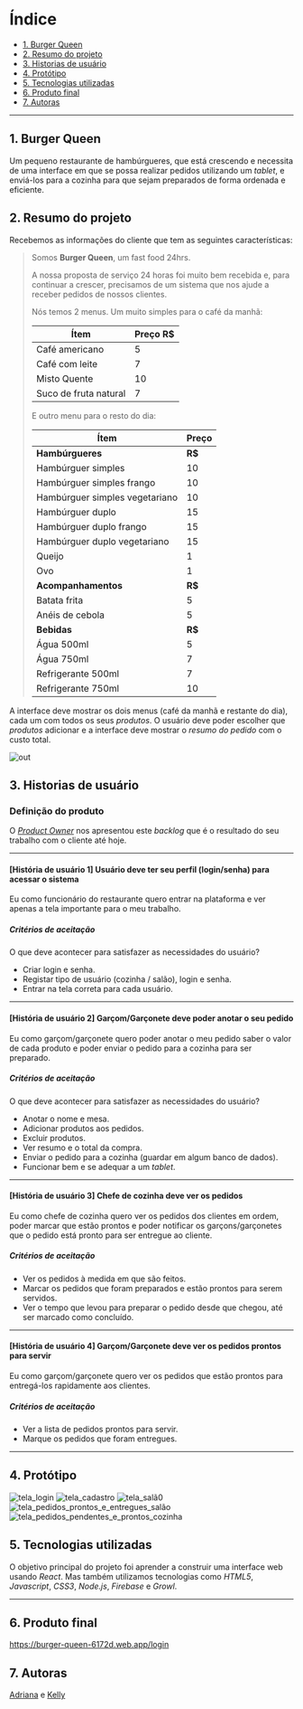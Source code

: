 # Índice

- [1. Burger Queen](#1-Burger-Queen)
- [2. Resumo do projeto](#2-resumo-do-projeto)
- [3. Historias de usuário](#3-usuário-de-usuário)
- [4. Protótipo](#4-prototipo)
- [5. Tecnologias utilizadas](#5-tecnologias-utilizadas)
- [6. Produto final](#6-produto-final)
- [7. Autoras](#7-autoras)

---

## 1. Burger Queen

Um pequeno restaurante de hambúrgueres, que está crescendo e necessita de uma
interface em que se possa realizar pedidos utilizando um _tablet_, e enviá-los
para a cozinha para que sejam preparados de forma ordenada e eficiente.

## 2. Resumo do projeto

Recebemos as informações do cliente que tem as seguintes características:

> Somos **Burger Queen**, um fast food 24hrs.
>
> A nossa proposta de serviço 24 horas foi muito bem recebida e, para continuar a
> crescer, precisamos de um sistema que nos ajude a receber pedidos de nossos
> clientes.
>
> Nós temos 2 menus. Um muito simples para o café da manhã:
>
> | Ítem                  | Preço R\$ |
> | --------------------- | --------- |
> | Café americano        | 5         |
> | Café com leite        | 7         |
> | Misto Quente          | 10        |
> | Suco de fruta natural | 7         |
>
> E outro menu para o resto do dia:
>
> | Ítem                           | Preço   |
> | ------------------------------ | ------- |
> | **Hambúrgueres**               | **R\$** |
> | Hambúrguer simples             | 10      |
> | Hambúrguer simples frango      | 10      |
> | Hambúrguer simples vegetariano | 10      |
> | Hambúrguer duplo               | 15      |
> | Hambúrguer duplo frango        | 15      |
> | Hambúrguer duplo vegetariano   | 15      |
> | Queijo   | 1      |
> | Ovo   | 1      |
> | **Acompanhamentos**            | **R\$** |
> | Batata frita                   | 5       |
> | Anéis de cebola                | 5       |
> | **Bebidas**                    | **R\$** |
> | Água 500ml                     | 5       |
> | Água 750ml                     | 7       |
> | Refrigerante 500ml             | 7       |
> | Refrigerante 750ml             | 10      |
>

A interface deve mostrar os dois menus (café da manhã e restante do dia), cada
um com todos os seus _produtos_. O usuário deve poder escolher que _produtos_
adicionar e a interface deve mostrar o _resumo do pedido_ com o custo total.

![out](https://user-images.githubusercontent.com/110297/45984241-b8b51c00-c025-11e8-8fa4-a390016bee9d.gif)

## 3. Historias de usuário

### Definição do produto

O [_Product Owner_](https://www.youtube.com/watch?v=7lhnYbmovb4) nos apresentou
este _backlog_ que é o resultado do seu trabalho com o cliente até hoje.

---

#### [História de usuário 1] Usuário deve ter seu perfil (login/senha) para acessar o sistema

Eu como funcionário do restaurante quero entrar na plataforma e ver apenas a tela importante para o meu trabalho.

##### Critérios de aceitação

O que deve acontecer para satisfazer as necessidades do usuário?

- Criar login e senha.
- Registar tipo de usuário (cozinha / salão), login e senha.
- Entrar na tela correta para cada usuário.

---

#### [História de usuário 2] Garçom/Garçonete deve poder anotar o seu pedido

Eu como garçom/garçonete quero poder anotar o meu pedido saber o valor de cada
produto e poder enviar o pedido para a cozinha para ser preparado.

##### Critérios de aceitação

O que deve acontecer para satisfazer as necessidades do usuário?

- Anotar o nome e mesa.
- Adicionar produtos aos pedidos.
- Excluir produtos.
- Ver resumo e o total da compra.
- Enviar o pedido para a cozinha (guardar em algum banco de dados).
- Funcionar bem e se adequar a um _tablet_.

---

#### [História de usuário 3] Chefe de cozinha deve ver os pedidos

Eu como chefe de cozinha quero ver os pedidos dos clientes em ordem, poder marcar que estão prontos e poder notificar os garçons/garçonetes que o pedido está pronto para ser entregue ao cliente.

##### Critérios de aceitação

- Ver os pedidos à medida em que são feitos.
- Marcar os pedidos que foram preparados e estão prontos para serem servidos.
- Ver o tempo que levou para preparar o pedido desde que chegou, até ser marcado como concluído.

---

#### [História de usuário 4] Garçom/Garçonete deve ver os pedidos prontos para servir

Eu como garçom/garçonete quero ver os pedidos que estão prontos para entregá-los rapidamente aos clientes.

##### Critérios de aceitação

- Ver a lista de pedidos prontos para servir.
- Marque os pedidos que foram entregues.

---

## 4. Protótipo

![tela_login](https://user-images.githubusercontent.com/54040625/90187736-a3b81200-dd90-11ea-80bd-72f5a277bd5c.png)
![tela_cadastro](https://user-images.githubusercontent.com/54040625/90187732-a31f7b80-dd90-11ea-927f-75b3ff18af90.png)
![tela_salã0](https://user-images.githubusercontent.com/54040625/90187743-a4e93f00-dd90-11ea-9151-57396244cf5a.png)
![tela_pedidos_prontos_e_entregues_salão](https://user-images.githubusercontent.com/54040625/90187740-a450a880-dd90-11ea-9fb6-f4ec72636467.png)
![tela_pedidos_pendentes_e_prontos_cozinha](https://user-images.githubusercontent.com/54040625/90187737-a450a880-dd90-11ea-97dd-17ae88b0f608.png)

## 5. Tecnologias utilizadas

O objetivo principal do projeto foi aprender a construir uma interface web usando _React_. Mas também utilizamos tecnologias como _HTML5_, _Javascript_, _CSS3_, _Node.js_, _Firebase_ e _Growl_.

---

## 6. Produto final

https://burger-queen-6172d.web.app/login

## 7. Autoras

[Adriana](https://github.com/sjadriana) e [Kelly](https://github.com/kellyalves87)
